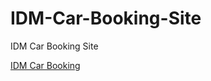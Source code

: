 # IDM-Car-Booking-Site
IDM Car Booking Site

[IDM Car Booking](https://vertextechnosys.com/GPS/IDM/login.php)
